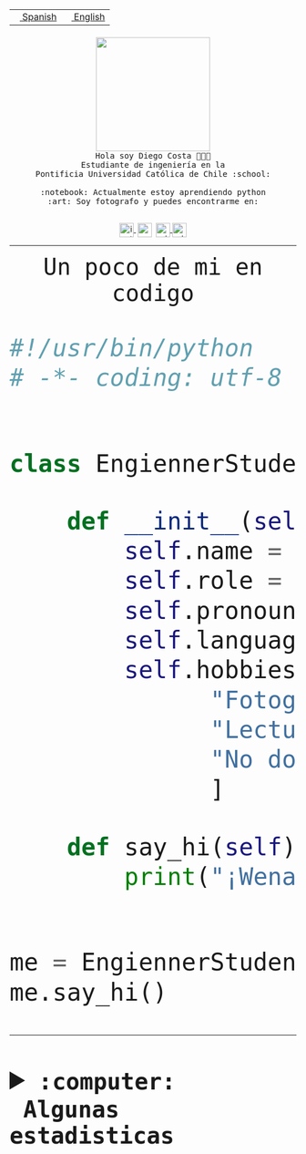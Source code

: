<table border="0"  align="right">
 <tr><td><a href="README.md"><img src="https://upload.wikimedia.org/wikipedia/commons/thumb/8/89/Bandera_de_Espa%C3%B1a.svg/1200px-Bandera_de_Espa%C3%B1a.svg.png" height="10"> Spanish</a></td>
 <td><a href="README.en.md"><img src="https://upload.wikimedia.org/wikipedia/commons/a/a4/Flag_of_the_United_States.svg" height="10"> English</a></td></tr>
</table><br><br><br>


<p align="center">
  <img src="https://github.com/diegocostares/diegocostares/blob/main/Images/aaa2.gif?raw=true" height="200px" weight="200px">
  <br><samp>
    Hola soy Diego Costa 👨🏻‍💻<br>
    Estudiante de ingeniería en la <br>
    Pontificia Universidad Católica de Chile :school:<br>
  <br>
    :notebook: Actualmente estoy aprendiendo python <br>
    :art: Soy fotografo y puedes encontrarme en: <br>
  <br></samp>
  
</p>

<p align="center">
   <a href="https://instagram.com/diegocosta_no" target="blank">
    <img 
    align="center" src="https://cdn.jsdelivr.net/npm/simple-icons@3.0.1/icons/instagram.svg" alt="instagram" height="25px" width="25px" />
  </a>
  <a style="border: 3px solid; color: white;"href="https://t.me/diegocosta_no" target="blank">
  <img
  align="center" alt="Telegram" width="25px" src="https://icons-for-free.com/iconfiles/png/512/Telegram-1324888767380505522.png" />
</a>
<a href="https://api.whatsapp.com/send?phone=56971897835&text=Hola!" target="blank">
  <img
  align="center" alt="wtsp" width="25px" src="https://img.icons8.com/pastel-glyph/2x/whatsapp--v2.png" />
</a>
<a href="https://www.linkedin.com/in/diego-costa-786249213/" target="blank">
  <img
  align="center" alt="wtsp" width="25px" src="https://img.icons8.com/metro/452/linkedin.png" />
</a>

  </a>
</p>

---


<p align="center"><font size="25"><samp>Un poco de mi en codigo</samp></front></p>


```python
#!/usr/bin/python
# -*- coding: utf-8 -*-


class EngiennerStudent:

    def __init__(self):
        self.name = "Diego Costa"
        self.role = "Estudiante"
        self.pronouns = "he/him"
        self.language_spoken = ["es_CL", "en_US"]
        self.hobbies = [
              "Fotografia",
              "Lectura",
              "No dormir",
              ]

    def say_hi(self):
        print("¡Wena mundo!")


me = EngiennerStudent()
me.say_hi()
```
---
<details>
  <summary><b><samp>:computer: &nbsp;Algunas estadisticas</samp></b></summary>
  <br/></p>

<!--START_SECTION:waka-->
![Code Time](http://img.shields.io/badge/Code%20Time-1%2C097%20hrs%2011%20mins-blue)

**Soy nocturno 🦉** 

```text
🌞 Mañana                 58 commits          ░░░░░░░░░░░░░░░░░░░░░░░░░   01.53 % 
🌆 Día                    1215 commits        ████████░░░░░░░░░░░░░░░░░   32.07 % 
🌃 Tarde                  1646 commits        ███████████░░░░░░░░░░░░░░   43.44 % 
🌙 Noche                  870 commits         ██████░░░░░░░░░░░░░░░░░░░   22.96 % 
```
📅 **Soy más productivo los Martes** 

```text
Lunes                    593 commits         ████░░░░░░░░░░░░░░░░░░░░░   15.65 % 
Martes                   639 commits         ████░░░░░░░░░░░░░░░░░░░░░   16.86 % 
Miércoles                514 commits         ███░░░░░░░░░░░░░░░░░░░░░░   13.57 % 
Jueves                   543 commits         ████░░░░░░░░░░░░░░░░░░░░░   14.33 % 
Viernes                  562 commits         ████░░░░░░░░░░░░░░░░░░░░░   14.83 % 
Sábado                   357 commits         ██░░░░░░░░░░░░░░░░░░░░░░░   09.42 % 
Domingo                  581 commits         ████░░░░░░░░░░░░░░░░░░░░░   15.33 % 
```


📊 **Esta semana me dediqué a** 

```text
🐱‍💻 Proyectos: 
t4                       5 hrs 12 mins       ███████████░░░░░░░░░░░░░░   42.01 % 
2023-1-S4-Grupo2-Backend 1 hr 57 mins        ████░░░░░░░░░░░░░░░░░░░░░   15.81 % 
respaldo                 1 hr 26 mins        ███░░░░░░░░░░░░░░░░░░░░░░   11.60 % 
2023-1-S4-Grupo2-IA      1 hr 19 mins        ███░░░░░░░░░░░░░░░░░░░░░░   10.70 % 
2023-1-S4-Grupo2-Scraper 55 mins             ██░░░░░░░░░░░░░░░░░░░░░░░   07.51 % 
```


 Last Updated on 06/07/2023 04:26:41 UTC
<!--END_SECTION:waka-->
  
  

<p align="center"> <img src="https://github-readme-stats.vercel.app/api?username=diegocostares&show_icons=true&theme=ayu-mirage" alt="abhisheknaiidu" /></p>
 
</details>
